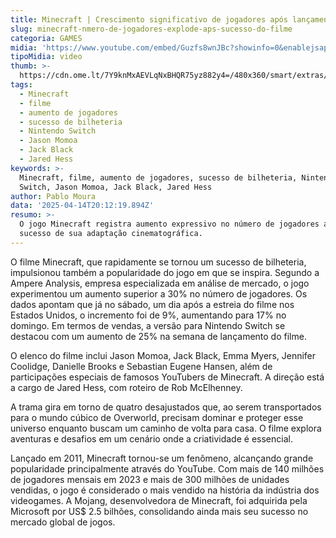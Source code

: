 ```yaml
---
title: Minecraft | Crescimento significativo de jogadores após lançamento do filme
slug: minecraft-nmero-de-jogadores-explode-aps-sucesso-do-filme
categoria: GAMES
midia: 'https://www.youtube.com/embed/Guzfs8wnJBc?showinfo=0&enablejsapi=1'
tipoMidia: video
thumb: >-
  https://cdn.ome.lt/7Y9knMxAEVLqNxBHQR75yz882y4=/480x360/smart/extras/conteudos/Captura_de_tela_2025-04-14_164312.png
tags:
  - Minecraft
  - filme
  - aumento de jogadores
  - sucesso de bilheteria
  - Nintendo Switch
  - Jason Momoa
  - Jack Black
  - Jared Hess
keywords: >-
  Minecraft, filme, aumento de jogadores, sucesso de bilheteria, Nintendo
  Switch, Jason Momoa, Jack Black, Jared Hess
author: Pablo Moura
data: '2025-04-14T20:12:19.894Z'
resumo: >-
  O jogo Minecraft registra aumento expressivo no número de jogadores após o
  sucesso de sua adaptação cinematográfica.
---
```


O filme Minecraft, que rapidamente se tornou um sucesso de bilheteria, impulsionou também a popularidade do jogo em que se inspira. Segundo a Ampere Analysis, empresa especializada em análise de mercado, o jogo experimentou um aumento superior a 30% no número de jogadores. Os dados apontam que já no sábado, um dia após a estreia do filme nos Estados Unidos, o incremento foi de 9%, aumentando para 17% no domingo. Em termos de vendas, a versão para Nintendo Switch se destacou com um aumento de 25% na semana de lançamento do filme.

O elenco do filme inclui Jason Momoa, Jack Black, Emma Myers, Jennifer Coolidge, Danielle Brooks e Sebastian Eugene Hansen, além de participações especiais de famosos YouTubers de Minecraft. A direção está a cargo de Jared Hess, com roteiro de Rob McElhenney.

A trama gira em torno de quatro desajustados que, ao serem transportados para o mundo cúbico de Overworld, precisam dominar e proteger esse universo enquanto buscam um caminho de volta para casa. O filme explora aventuras e desafios em um cenário onde a criatividade é essencial.

Lançado em 2011, Minecraft tornou-se um fenômeno, alcançando grande popularidade principalmente através do YouTube. Com mais de 140 milhões de jogadores mensais em 2023 e mais de 300 milhões de unidades vendidas, o jogo é considerado o mais vendido na história da indústria dos videogames. A Mojang, desenvolvedora de Minecraft, foi adquirida pela Microsoft por US$ 2.5 bilhões, consolidando ainda mais seu sucesso no mercado global de jogos.
